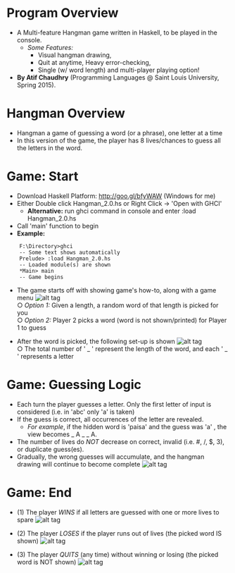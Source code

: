 # Program Overview
* A Multi-feature Hangman game written in Haskell, to be played in the console.
  * *Some Features:*
    * Visual hangman drawing,
    * Quit at anytime, Heavy error-checking,
    * Single (w/ word length) and multi-player playing option!
* **By Atif Chaudhry** (Programming Languages @ Saint Louis University, Spring 2015).

# Hangman Overview
- Hangman a game of guessing a word (or a phrase), one letter at a time
- In this version of the game, the player has 8 lives/chances to guess all the letters in the word.

# Game: Start
* Download Haskell Platform: http://goo.gl/bfyWAW (Windows for me)
* Either Double click Hangman_2.0.hs or Right Click -> 'Open with GHCI'
  * **Alternative:** run ghci command in console and enter :load Hangman_2.0.hs
* Call 'main' function to begin
* **Example:**
```
    F:\Directory>ghci
    -- Some text shows automatically
    Prelude> :load Hangman_2.0.hs
    -- Loaded module(s) are shown
    *Main> main
    -- Game begins
```

- The game starts off with showing game's how-to, along with a game menu
![alt tag](http://i59.tinypic.com/2vjaq3b.jpg) </br>
○ *Option 1:* Given a length, a random word of that length is picked for you </br>
○ *Option 2:* Player 2 picks a word (word is not shown/printed) for Player 1 to guess

- After the word is picked, the following set-up is shown
![alt tag](http://i61.tinypic.com/28ahz5v.jpg) </br>
○ The total number of ' _ ' represent the length of the word, and each ' _ ' represents a letter

# Game: Guessing Logic
* Each turn the player guesses a letter. Only the first letter of input is considered (i.e. in 'abc' only 'a' is taken)
* If the guess is correct, all occurrences of the letter are revealed.
  * *For example*, if the hidden word is 'paisa' and the guess was  'a' , the view becomes  _ A _  _ A.
* The number of lives do *NOT* decrease on correct, invalid (i.e. #, /, $, 3), or duplicate guess(es).
* Gradually, the wrong guesses will accumulate, and the hangman drawing will continue to become complete
![alt tag](http://i61.tinypic.com/90626h.jpg)

# Game: End
- (1) The player *WINS* if all letters are guessed with one or more lives to spare
![alt tag](http://i61.tinypic.com/2qu3c42.jpg)

- (2) The player *LOSES* if the player runs out of lives (the picked word IS shown)
![alt tag](http://i58.tinypic.com/2a8me4z.jpg)

- (3) The player *QUITS* (any time) without winning or losing  (the picked word is NOT shown)
![alt tag](http://i57.tinypic.com/148lr7t.jpg)
